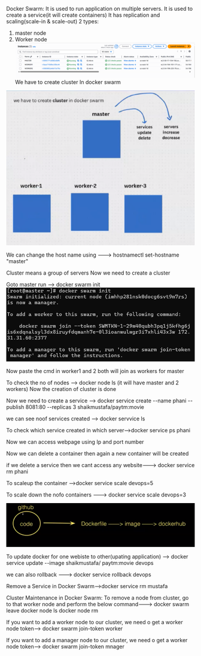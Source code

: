 Docker Swarm: It is used to run application on multiple servers.
It is used to create a service(it will create containers)
It has replication and scaling(scale-in & scale-out)
2 types:
1. master node
2. Worker node
![alt text](image-17.png)
We have to create cluster In docker swarm

![alt text]({76CCAC5F-B630-4F4B-A0F6-BAB5F193789D}.png)

We can change the host name using ---> hostnamectl set-hostname "master"

Cluster means a group of servers
Now we need to create a cluster 

Goto master run -->  docker swarm init
![alt text]({C2F6A714-F59B-4BF0-B7F7-A99DE5B68807}.png)

Now paste the cmd in worker1 and 2 both will join as workers for master 

To check the no of nodes --> docker node ls (it will have master and 2 workers)
Now the creation of cluster is done

Now we need to create a service --> docker service create --name phani --publish 8081:80 --replicas 3 shaikmustafa/paytm:movie 

we can see noof services created --> docker servvice ls

To check which service created in which server-->docker service ps phani

Now we can access webpage using Ip and port number


Now we can delete a container then again a new container will be created

if we delete a service then we cant access any website---> docker service rm phani


To scaleup the container -->docker service scale devops=5

To scale down the nofo containers ---> docker service scale devops=3




![alt text]({938A80E5-4404-40F3-A928-8070711D0BC6}.png)

To update docker for one webiste to other(upating application) -->
 docker service update --image shaikmustafa/
paytm:movie devops

we can also rollback ---> docker service rollback devops



Remove a Service in Docker Swarm-->docker service rm mustafa



Cluster Maintenance in Docker Swarm:
To remove a node from cluster, go to that worker node and perform the below command---> docker swarm leave
 docker node ls
 docker node rm <node-id>



If you want to add a worker node to our cluster, we need o get a worker node token--> docker swarm join-token worker




If you want to add a manager node to our cluster, we need o get a worker node token--> docker swarm join-token mnager



